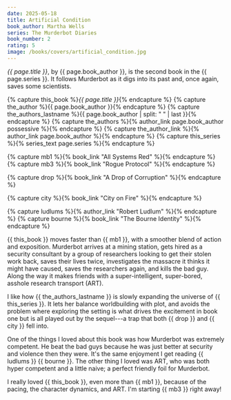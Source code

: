 ```yaml
---
date: 2025-05-18
title: Artificial Condition
book_author: Martha Wells
series: The Murderbot Diaries
book_number: 2
rating: 5
image: /books/covers/artificial_condition.jpg
---
```


<cite class="book-title">{{ page.title }}</cite>, by <span
class="author-name">{{ page.book_author }}</span>, is the second book in the
<span class="book-series">{{ page.series }}</span>. It follows Murderbot as it
digs into its past and, once again, saves some scientists.

{% capture this_book %}<cite class="book-title">{{ page.title }}</cite>{% endcapture %}
{% capture the_author %}<span class="author-name">{{ page.book_author }}</span>{% endcapture %}
{% capture the_authors_lastname %}<span class="author-name">{{ page.book_author | split: " " | last }}</span>{% endcapture %}
{% capture the_authors %}{% author_link page.book_author possessive %}{% endcapture %}
{% capture the_author_link %}{% author_link page.book_author %}{% endcapture %}
{% capture this_series %}{% series_text page.series %}{% endcapture %}

{% capture mb1 %}{% book_link "All Systems Red" %}{% endcapture %}
{% capture mb3 %}{% book_link "Rogue Protocol" %}{% endcapture %}

{% capture drop %}{% book_link "A Drop of Corruption" %}{% endcapture %}

{% capture city %}{% book_link "City on Fire" %}{% endcapture %}

{% capture ludlums %}{% author_link "Robert Ludlum" %}{% endcapture %}
{% capture bourne %}{% book_link "The Bourne Identity" %}{% endcapture %}

{{ this_book }} moves faster than {{ mb1 }}, with a smoother blend of action
and exposition. Murderbot arrives at a mining station, gets hired as a
security consultant by a group of researchers looking to get their stolen work
back, saves their lives twice, investigates the massacre it thinks it might
have caused, saves the researchers again, and kills the bad guy. Along the way
it makes friends with a super-intelligent, super-bored, asshole research
transport (ART).

I like how {{ the_authors_lastname }} is slowly expanding the universe of {{
this_series }}. It lets her balance worldbuilding with plot, and avoids the
problem where exploring the setting is what drives the excitement in book one
but is all played out by the sequel---a trap that both {{ drop }} and {{ city
}} fell into.

One of the things I loved about this book was how Murderbot was extremely
competent. He beat the bad guys because he was just better at security and
violence then they were. It's the same enjoyment I get reading {{ ludlums }}
{{ bourne }}. The other thing I loved was ART, who was both hyper competent
and a little naive; a perfect friendly foil for Murderbot.

I really loved {{ this_book }}, even more than {{ mb1 }}, because of the
pacing, the character dynamics, and ART. I'm starting {{ mb3 }} right away!
